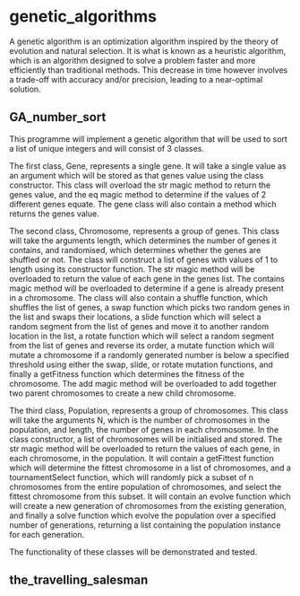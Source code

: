 # genetic_algorithms

A genetic algorithm is an optimization algorithm inspired by the theory of
evolution and natural selection. It is what is known as a heuristic algorithm,
which is an algorithm designed to solve a problem faster and more efficiently
than traditional methods. This decrease in time however involves a trade-off
with accuracy and/or precision, leading to a near-optimal solution.

## GA_number_sort
This programme will implement a genetic algorithm that will be used to sort a
list of unique integers and will consist of 3 classes.

The first class, Gene, represents a single gene. It will take a single value as
an argument which will be stored as that genes value using the class
constructor. This class will overload the str magic method to return the genes
value, and the eq magic method to determine if the values of 2 different genes
equate. The gene class will also contain a method which returns the
genes value.

The second class, Chromosome, represents a group of genes. This class will take
the arguments length, which determines the number of genes it contains, and
randomised, which determines whether the genes are shuffled or not. The class
will construct a list of genes with values of 1 to length using its constructor
function. The str magic method will be overloaded to return the value of each
gene in the genes list. The contains magic method will be overloaded to
determine if a gene is already present in a chromosome. The class will also
contain a shuffle function, which shuffles the list of genes, a swap function
which picks two random genes in the list and swaps their locations, a slide
function which will select a random segment from the list of genes and move it
to another random location in the list, a rotate function which will select a
random segment from the list of genes and reverse its order, a mutate function
which will mutate a chromosome if a randomly generated number is below a
specified threshold using either the swap, slide, or rotate mutation functions,
and finally a getFitness function which determines the fitness of the
chromosome. The add magic method will be overloaded to add together two parent
chromosomes to create a new child chromosome.

The third class, Population, represents a group of chromosomes. This class will
take the arguments N, which is the number of chromosomes in the population, and
length, the number of genes in each chromosome. In the class constructor, a
list of chromosomes will be initialised and stored. The str magic method will
be overloaded to return the values of each gene, in each chromosome, in the
population. It will contain a getFittest function which will determine the
fittest chromosome in a list of chromosomes, and a tournamentSelect function,
which will randomly pick a subset of n chromosomes from the entire population
of chromosomes, and select the fittest chromosome from this subset. It will
contain an evolve function which will create a new generation of chromosomes
from the existing generation, and finally a solve function which evolve the
population over a specified number of generations, returning a list containing
the population instance for each generation.

The functionality of these classes will be demonstrated and tested.

## the_travelling_salesman
